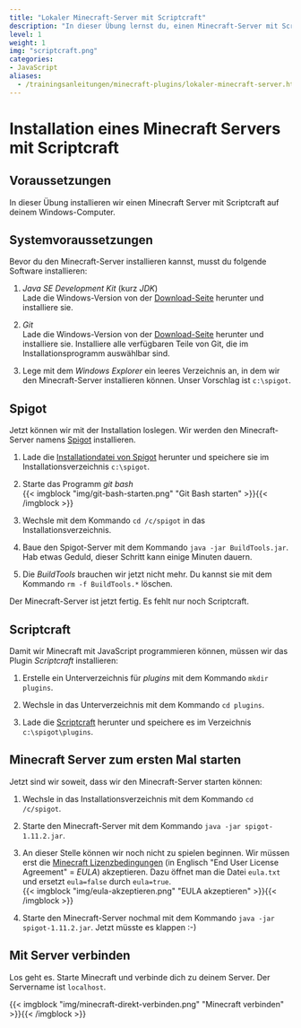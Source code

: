 ```yaml
---
title: "Lokaler Minecraft-Server mit Scriptcraft"
description: "In dieser Übung lernst du, einen Minecraft-Server mit Scriptcraft auf deinem Computer zu installieren."
level: 1
weight: 1
img: "scriptcraft.png"
categories:
- JavaScript
aliases:
  - /trainingsanleitungen/minecraft-plugins/lokaler-minecraft-server.html
---
```


# Installation eines Minecraft Servers mit Scriptcraft

## Voraussetzungen

In dieser Übung installieren wir einen Minecraft Server mit Scriptcraft auf deinem Windows-Computer.

## Systemvoraussetzungen

Bevor du den Minecraft-Server installieren kannst, musst du folgende Software installieren:

1. *Java SE Development Kit* (kurz *JDK*)<br/>
   Lade die Windows-Version von der [Download-Seite](http://www.oracle.com/technetwork/java/javase/downloads/jdk8-downloads-2133151.html) herunter und installiere sie.

1. *Git*<br/>
   Lade die Windows-Version von der [Download-Seite](https://git-scm.com/download/win) herunter und installiere sie. Installiere alle verfügbaren Teile von Git, die im Installationsprogramm auswählbar sind.

1. Lege mit dem *Windows Explorer* ein leeres Verzeichnis an, in dem wir den Minecraft-Server installieren können. Unser Vorschlag ist `c:\spigot`.

## Spigot

Jetzt können wir mit der Installation loslegen. Wir werden den Minecraft-Server namens [Spigot](https://www.spigotmc.org/) installieren.

1. Lade die [Installationdatei von Spigot](https://hub.spigotmc.org/jenkins/job/BuildTools/lastStableBuild/artifact/target/BuildTools.jar) herunter und speichere sie im Installationsverzeichnis `c:\spigot`.

1. Starte das Programm *git bash*<br/>
   {{< imgblock "img/git-bash-starten.png" "Git Bash starten" >}}{{< /imgblock >}}

1. Wechsle mit dem Kommando `cd /c/spigot` in das Installationsverzeichnis.

1. Baue den Spigot-Server mit dem Kommando `java -jar BuildTools.jar`. Hab etwas Geduld, dieser Schritt kann einige Minuten dauern.

1. Die *BuildTools* brauchen wir jetzt nicht mehr. Du kannst sie mit dem Kommando `rm -f BuildTools.*` löschen.

Der Minecraft-Server ist jetzt fertig. Es fehlt nur noch Scriptcraft.

## Scriptcraft

Damit wir Minecraft mit JavaScript programmieren können, müssen wir das Plugin *Scriptcraft* installieren:

1. Erstelle ein Unterverzeichnis für *plugins* mit dem Kommando `mkdir plugins`.

1. Wechsle in das Unterverzeichnis mit dem Kommando `cd plugins`.

1. Lade die [Scriptcraft](https://scriptcraftjs.org/download/latest/scriptcraft-3.2.1/scriptcraft.jar) herunter und speichere es im Verzeichnis `c:\spigot\plugins`.

## Minecraft Server zum ersten Mal starten

Jetzt sind wir soweit, dass wir den Minecraft-Server starten können:

1. Wechsle in das Installationsverzeichnis mit dem Kommando `cd /c/spigot`.

1. Starte den Minecraft-Server mit dem Kommando `java -jar spigot-1.11.2.jar`.

1. An dieser Stelle können wir noch nicht zu spielen beginnen. Wir müssen erst die [Minecraft Lizenzbedingungen](https://account.mojang.com/documents/minecraft_eula) (in Englisch "End User License Agreement" = *EULA*) akzeptieren. Dazu öffnet man die Datei `eula.txt` und ersetzt `eula=false` durch `eula=true`.<br/>
  {{< imgblock "img/eula-akzeptieren.png" "EULA akzeptieren" >}}{{< /imgblock >}}

1. Starte den Minecraft-Server nochmal mit dem Kommando `java -jar spigot-1.11.2.jar`. Jetzt müsste es klappen :-)

## Mit Server verbinden

Los geht es. Starte Minecraft und verbinde dich zu deinem Server. Der Servername ist `localhost`.

{{< imgblock "img/minecraft-direkt-verbinden.png" "Minecraft verbinden" >}}{{< /imgblock >}}